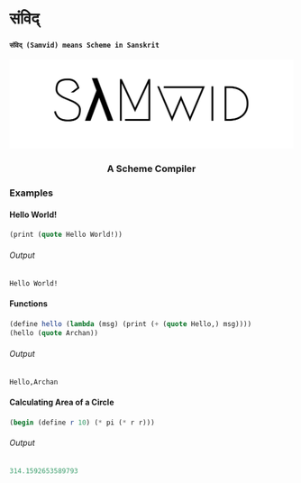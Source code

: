 # संविद् 
#### `संविद् (Samvid) means Scheme in Sanskrit`
<img src="./SamvidLogo.svg"/>
<div style="text-align:center">
<h3 style="text-align:center;">A Scheme Compiler</h3>
</div>

### Examples

#### Hello World!
```scheme
(print (quote Hello World!))
```

###### Output
```scheme
Hello World!
```

#### Functions
```scheme
(define hello (lambda (msg) (print (+ (quote Hello,) msg))))
(hello (quote Archan))
```

###### Output
```scheme
Hello,Archan
```

#### Calculating Area of a Circle
```scheme
(begin (define r 10) (* pi (* r r)))
```

###### Output
```scheme
314.1592653589793
```

